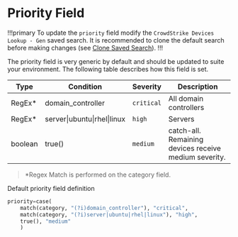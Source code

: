 # Priority Field

!!!primary To update the `priority` field modify the `CrowdStrike Devices Lookup - Gen` saved search. It is recommended to clone the default search before making changes (see [Clone Saved Search](clone-search.md)).
!!!

The priority field is very generic by default and should be updated to suite your environment. The following table describes how this field is set.

Type | Condition | Severity | Description
---- | --------- | -------- | -----------
RegEx\* | domain_controller | `critical` | All domain controllers
RegEx\* | server\|ubuntu\|rhel\|linux | `high` | Servers
boolean | true() | `medium` | catch-all. Remaining devices receive medium severity.


> \*Regex Match is performed on the category field.

Default priority field definition

```python
priority=case(
    match(category, "(?i)domain_controller"), "critical",
    match(category, "(?i)server|ubuntu|rhel|linux"), "high",
    true(), "medium"
    )
```
